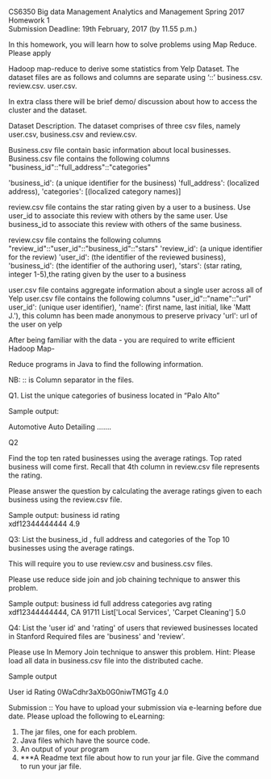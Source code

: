 CS6350 
Big data Management Analytics and Management
Spring 2017
Homework 1   
Submission Deadline: 19th February, 2017 (by 11.55 p.m.)

In this homework, you will learn how to solve problems using Map Reduce. Please apply

Hadoop map-reduce to derive some statistics from Yelp Dataset.
The dataset files are as follows and columns are separate using ‘::’ 
business.csv.
review.csv.
user.csv.

In extra class there will be brief demo/ discussion about how to access the cluster and the dataset.


Dataset Description.
The dataset comprises of three csv files, namely user.csv, business.csv and review.csv.  

Business.csv file contain basic information about local businesses. 
Business.csv file contains the following columns "business_id"::"full_address"::"categories"

'business_id': (a unique identifier for the business)
'full_address': (localized address), 
'categories': [(localized category names)]  

review.csv file contains the star rating given by a user to a business. Use user_id to associate this review with others by the same user. Use business_id to associate this review with others of the same business. 

review.csv file contains the following columns "review_id"::"user_id"::"business_id"::"stars"
 'review_id': (a unique identifier for the review)
 'user_id': (the identifier of the reviewed business), 
 'business_id': (the identifier of the authoring user), 
 'stars': (star rating, integer 1-5),the rating given by the user to a business

user.csv file contains aggregate information about a single user across all of Yelp
user.csv file contains the following columns "user_id"::"name"::"url"
user_id': (unique user identifier), 
'name': (first name, last initial, like 'Matt J.'), this column has been made anonymous to preserve privacy 
'url': url of the user on yelp


After being familiar with the data - you are required to write efficient Hadoop Map-

Reduce programs in Java to find the following information.  

NB:            ::  is Column separator  in the files.

Q1. List the unique categories of business located in “Palo Alto” 

Sample output:

Automotive
Auto Detailing
…….  

Q2 

Find the top ten rated businesses using the average ratings. Top rated business will come first. Recall that 4th column in review.csv file represents the rating.

Please answer the question by calculating the average ratings given to each business using the review.csv file. 

Sample output:
business id            rating              
xdf12344444444   4.9


Q3:
List the  business_id , full address and categories of the Top 10 businesses using the average ratings.  

This will require you to use  review.csv and business.csv files.

Please use reduce side join and job chaining technique to answer this problem.


Sample output:
business id               full address           categories                                    avg rating
xdf12344444444,      CA 91711       List['Local Services', 'Carpet Cleaning']	5.0






Q4: 
List the 'user id' and 'rating' of users that reviewed businesses located in Stanford 
Required files are 'business'  and 'review'.

Please use In Memory Join technique to answer this problem.
Hint: Please load all data in business.csv file into the distributed cache. 

Sample output
                                                   
	       
User id	Rating
0WaCdhr3aXb0G0niwTMGTg	4.0


Submission :: 
You have to upload your submission via e-learning before due date. 
Please upload the following to eLearning: 
1. The jar files, one for each problem. 
2. Java files which have the source code.
3. An output of your program
4. ***A Readme text file about how to run your jar file. Give the command to run 
your jar file.

     
